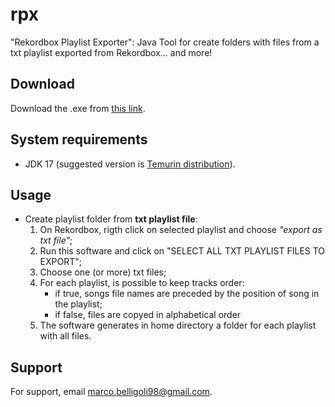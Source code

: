 # rpx

"Rekordbox Playlist Exporter": Java Tool for create folders with files from a txt playlist exported from Rekordbox...
and more!

## Download

Download the .exe
from [this link](https://drive.google.com/file/d/1FAfyUpdaBxdLwReUU0Q3W2rNnP3ONd6V/view?usp=sharing).

## System requirements

- JDK 17 (suggested version is [Temurin distribution](https://adoptium.net/temurin/releases/?version=17)).

## Usage

- Create playlist folder from **txt playlist file**:
    1) On Rekordbox, rigth click on selected playlist and choose *"export as txt file"*;
    2) Run this software and click on "SELECT ALL TXT PLAYLIST FILES TO EXPORT";
    3) Choose one (or more) txt files;
    4) For each playlist, is possible to keep tracks order:
        - if true, songs file names are preceded by the position of song in the playlist;
        - if false, files are copyed in alphabetical order
    5) The software generates in home directory a folder for each playlist with all files.

## Support

For support, email marco.belligoli98@gmail.com.